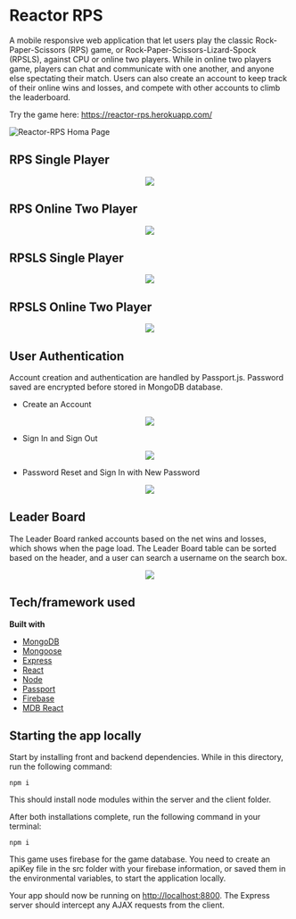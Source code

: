 # Reactor RPS

A mobile responsive web application that let users play the classic Rock-Paper-Scissors (RPS) game, or Rock-Paper-Scissors-Lizard-Spock (RPSLS), against CPU or online two players. While in online two players game, players can chat and communicate with one another, and anyone else spectating their match. Users can also create an account to keep track of their online wins and losses, and compete with other accounts to climb the leaderboard.

Try the game here: https://reactor-rps.herokuapp.com/

![Reactor-RPS Homa Page](https://github.com/ChanRahar/Game-Project/blob/master/Git%20Demo/Reactor-RPS.png) 

## RPS Single Player
<p align="center">
<img  src="https://github.com/ChanRahar/Game-Project/blob/master/Git%20Demo/RPS-Single.gif">
</p>

## RPS Online Two Player
<p align="center">
<img src="https://github.com/ChanRahar/Game-Project/blob/master/Git%20Demo/RPS-Online.gif">
</p>

## RPSLS Single Player
<p align="center">
<img  src="https://github.com/ChanRahar/Game-Project/blob/master/Git%20Demo/RPS-Single.gif">
</p>

## RPSLS Online Two Player
<p align="center">
<img src="https://github.com/ChanRahar/Game-Project/blob/master/Git%20Demo/RPSLS-Online.gif">
</p>

## User Authentication
Account creation and authentication are handled by Passport.js. Password saved are encrypted before stored in MongoDB database. 

* Create an Account
<p align="center">
<img  src="https://github.com/ChanRahar/Game-Project/blob/master/Git%20Demo/Sign-Up.gif">
</p>

* Sign In and Sign Out
<p align="center">
<img src="https://github.com/ChanRahar/Game-Project/blob/master/Git%20Demo/Sign-In-Out.gif">
</p>

* Password Reset and Sign In with New Password
<p align="center">
<img src="https://github.com/ChanRahar/Game-Project/blob/master/Git%20Demo/Pass-Reset.gif">
</p>

## Leader Board
The Leader Board ranked accounts based on the net wins and losses, which shows when the page load. The Leader Board table can be sorted based on the header, and a user can search a username on the search box.
<p align="center">
<img src="https://github.com/ChanRahar/Game-Project/blob/master/Git%20Demo/Leader-Board.gif">
</p>

## Tech/framework used

<b>Built with</b>
- [MongoDB](https://www.mongodb.com/)
- [Mongoose](https://mongoosejs.com/)
- [Express](https://expressjs.com/)
- [React](https://reactjs.org/)
- [Node](https://nodejs.org/en/)
- [Passport](http://www.passportjs.org/)
- [Firebase](https://firebase.google.com/)
- [MDB React](https://mdbootstrap.com/docs/react/)

## Starting the app locally

Start by installing front and backend dependencies. While in this directory, run the following command:

```
npm i
```

This should install node modules within the server and the client folder.

After both installations complete, run the following command in your terminal:

```
npm i
```

This game uses firebase for the game database. You need to create an apiKey file in the src folder with your firebase information, or saved them in the environmental variables, to start the application locally.

Your app should now be running on <http://localhost:8800>. The Express server should intercept any AJAX requests from the client.

